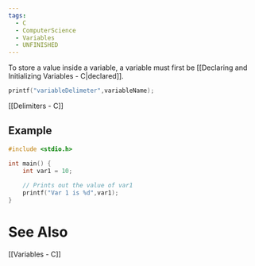 ```yaml
---
tags:
  - C
  - ComputerScience
  - Variables
  - UNFINISHED
---
```

To store a value inside a variable, a variable must first be [[Declaring and Initializing Variables - C|declared]].
```c showlinenumbers
printf("variableDelimeter",variableName);
```
[[Delimiters - C]]

## Example
```c showlinenumbers
#include <stdio.h>

int main() {
	int var1 = 10;
	
	// Prints out the value of var1
	printf("Var 1 is %d",var1);
}
```

# See Also
[[Variables - C]]